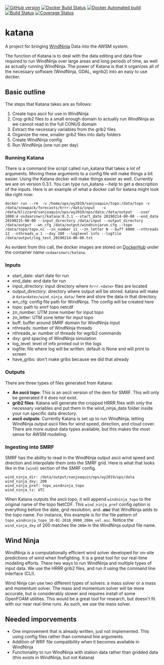 [![GitHub version](https://badge.fury.io/gh/USDA-ARS-NWRC%2Fkatana.svg)](https://badge.fury.io/gh/USDA-ARS-NWRC%2Fkatana)
[![Docker Build Status](https://img.shields.io/docker/build/usdaarsnwrc/katana.svg)](https://hub.docker.com/r/usdaarsnwrc/katana/)
[![Docker Automated build](https://img.shields.io/docker/automated/usdaarsnwrc/katana.svg)](https://hub.docker.com/r/usdaarsnwrc/katana/)
[![Build Status](https://travis-ci.org/USDA-ARS-NWRC/katana.svg?branch=master)](https://travis-ci.org/USDA-ARS-NWRC/katana)
[![Coverage Status](https://coveralls.io/repos/github/USDA-ARS-NWRC/katana/badge.svg?branch=master)](https://coveralls.io/github/USDA-ARS-NWRC/katana?branch=master)

# katana
A project for bringing [WindNinja] Data into the AWSM system.

[WindNinja]: https://github.com/firelab/windninja

The function of Katana is to deal with the data editing and data flow required to run WindNinja over large areas and long
periods of time, as well as actually running WindNinja. The power of Katana is that it organizes all of the necessary software
(WindNinja, GDAL, wgrib2) into an easy to use docker.

## Basic outline
The steps that Katana takes are as follows:

1. Create topo ascii for use in WindNinja
2. Crop grib2 files to a small enough domain to actually run WindNinja as we cannot read in the full CONUS domain
3. Extract the necessary variables from the grib2 files
4. Organize the new, smaller grib2 files into daily folders
5. Create WindNinja config
6. Run WindNinja (one run per day)

### Running Katana
There is a command line script called run_katana that takes a lot of arguments. Moving these arguments to a config file will make things a bit easier. Using the Katana docker will make things easier as well. Currently we are on version 0.3.1. You can type run_katana --help to get a description of the inputs. Here is an example of what a docker call for katana might look like right now:

```
docker run --rm  -v /home/ops/wy2019/sanjoaquin/topo:/data/topo -v /data/snowpack/forecasts/hrrr:/data/input   -v /data/blizzard/sanjoaquin/ops/wy2019/ops/data:/data/output  --user 1008:4 usdaarsnwrc/katana:0.3.1 --start_date 20190214-00-00 --end_date 20190215-00-00 --input_directory /data/input --output_directory /data/output --wn_cfg /data/output/windninjarun.cfg --topo /data/topo/topo.nc --zn_number 11 --zn_letter N --buff 6000 --nthreads 12 --nthreads_w 1 --dxy 200 --loglevel info --logfile /data/output/log_test_20190214-00-00.txt
```

As evident from this call, the docker images are stored on [DockerHub](https://cloud.docker.com) under the container name ```usdaarsnwrc/katana```.

### Inputs
 - start_date: start date for run
 - end_date: end date for run
 - input_directory: input directory where ```hrrr.<date>``` files are located
 - output_directory: directory where output will be stored. katana will make a ```data<date>/wind_ninja_data/``` here and store the data in that directory
 - wn_cfg: config file path for WindNinja. The config will be created here
 - topo: path to smrf topo netcdf
 - zn_number: UTM zone number for input topo
 - zn_letter: UTM zone letter for input topo
 - buff: buffer around SMRF domain for WindNinja input
 - nthreads: number of WindNinja threads
 - nthreads_w: number of threads for wgrib2 commands
 - dxy: grid spacing of WindNinja simulation
 - log_level: level of info printed out in the logs
 - logfile: file where log will be written. default is None and will print to screen
 - have_gribs: don't make gribs because we did that already

### Outputs
There are three types of files generated from Katana:
 - **An ascii topo**: This is an ascii version of the dem for SMRF. This will only be generated if it does not exist.
 - **grib2 files**: Katana will generate the cropped HRRR files with only the necessary variables and put them in the wind_ninja_data folder inside your run specific data directory.
 - **ascii outputs**: Currently Katana is set up to run WindNinja, letting WindNinja output ascii files for wind speed, direction, and cloud cover. There are more output data types available, but this makes the most sense for AWSM modeling.

### Ingesting into SMRF
SMRF has the ability to read in the WindNinja output ascii wind speed and direction and interpolate them onto the SMRF grid. Here is what that looks like in the ```[wind]``` section of the SMRF config.

```
wind_ninja_dir: /data/output/sanjoaquin/ops/wy2019/ops/data
wind_ninja_dxy: 200
wind_ninja_pref: topo_windninja_topo
wind_ninja_tz: UTC
```

When Katana outputs the ascii topo, it will append ```windninja_topo``` to the original name of the topo NetCDF. This ```wind_ninja_pref``` config option is everything before the date, grid resolution, and ***.asc*** that WindNinja adds to the topo name. For instance, this example is for the file pattern of ```topo_windninja_topo_10-01-2018_0900_200m_vel.asc```. Notice the ```wind_ninja_dxy``` of 200 matches the ```200m``` in the WindNinja output file name.

## Wind Ninja
WindNinja is a computationally efficient wind solver developed for on-site predictions of wind when firefighting. It is a great tool for our real-time modeling efforts. There two ways to run WindNinja and multiple types of input data. We use the HRRR grib2 files, and run it using the command line interface (CLI).

Wind Ninja can use two different types of solvers: a mass solver or a mass and momentum solver. The mass and momentum solver will be more accurate, but is considerably slower and requires install of some OpenFOAM utilities. This would be a great tool for research, but doesn't fit with our near real-time runs. As such, we use the mass solver.

## Needed imporvements
  - One improvement that is already written, just not implemented. This using config files rather than command line arguments.
  - Addition of WRF file compatibility when it becomes available in WindNinja
  - Functionality to run WindNinja with station data rather than gridded data (this exists in WindNinja, but not Katana)
